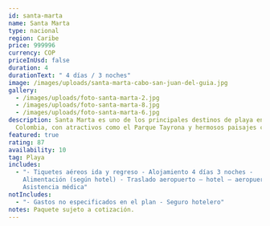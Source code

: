 ```yaml
---
id: santa-marta
name: Santa Marta
type: nacional
region: Caribe
price: 999996
currency: COP
priceInUsd: false
duration: 4
durationText: " 4 días / 3 noches"
image: /images/uploads/santa-marta-cabo-san-juan-del-guia.jpg
gallery:
  - /images/uploads/foto-santa-marta-2.jpg
  - /images/uploads/foto-santa-marta-8.jpg
  - /images/uploads/foto-santa-marta-6.jpg
description: Santa Marta es uno de los principales destinos de playa en
  Colombia, con atractivos como el Parque Tayrona y hermosos paisajes costeros.
featured: true
rating: 87
availability: 10
tag: Playa
includes:
  - "- Tiquetes aéreos ida y regreso - Alojamiento 4 días 3 noches -
    Alimentación (según hotel) - Traslado aeropuerto – hotel – aeropuerto -
    Asistencia médica"
notIncludes:
  - "- Gastos no especificados en el plan - Seguro hotelero"
notes: Paquete sujeto a cotización.
---
```

